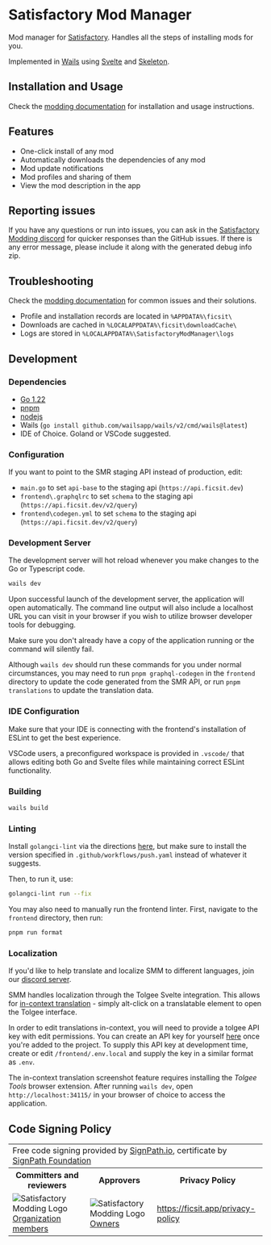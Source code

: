 # Satisfactory Mod Manager

Mod manager for [Satisfactory](https://www.satisfactorygame.com/).
Handles all the steps of installing mods for you.

Implemented in [Wails](https://wails.io/) using [Svelte](https://svelte.dev/) and [Skeleton](https://www.skeleton.dev/).

## Installation and Usage

Check the [modding documentation](https://docs.ficsit.app/satisfactory-modding/latest/index.html#_for_users)
for installation and usage instructions.

## Features

* One-click install of any mod
* Automatically downloads the dependencies of any mod
* Mod update notifications
* Mod profiles and sharing of them
* View the mod description in the app

## Reporting issues

If you have any questions or run into issues, you can ask in the
[Satisfactory Modding discord](https://discord.gg/TShj39G)
for quicker responses than the GitHub issues.
If there is any error message, please include it along with the generated debug info zip.

## Troubleshooting

Check the [modding documentation](https://docs.ficsit.app/satisfactory-modding/latest/ForUsers/SatisfactoryModManager.html)
for common issues and their solutions.

* Profile and installation records are located in `%APPDATA%\ficsit\`
* Downloads are cached in `%LOCALAPPDATA%\ficsit\downloadCache\`
* Logs are stored in `%LOCALAPPDATA%\SatisfactoryModManager\logs`

## Development

### Dependencies

* [Go 1.22](https://go.dev/doc/install)
* [pnpm](https://pnpm.io/installation)
* [nodejs](https://nodejs.org/en/download/)
* Wails (`go install github.com/wailsapp/wails/v2/cmd/wails@latest`)
* IDE of Choice. Goland or VSCode suggested.

### Configuration

If you want to point to the SMR staging API instead of production, edit:

* `main.go` to set `api-base` to the staging api (`https://api.ficsit.dev`)
* `frontend\.graphqlrc` to set `schema` to the staging api (`https://api.ficsit.dev/v2/query`)
* `frontend\codegen.yml` to set `schema` to the staging api (`https://api.ficsit.dev/v2/query`)

### Development Server

The development server will hot reload whenever you make changes to the Go or Typescript code.

```bash
wails dev
```

Upon successful launch of the development server, the application will open automatically.
The command line output will also include a localhost URL you can visit in your browser if you wish to utilize browser developer tools for debugging.

Make sure you don't already have a copy of the application running or the command will silently fail.

Although `wails dev` should run these commands for you under normal circumstances,
you may need to run `pnpm graphql-codegen` in the `frontend` directory to update the code generated from the SMR API,
or run `pnpm translations` to update the translation data.

### IDE Configuration

Make sure that your IDE is connecting with the frontend's installation of ESLint to get the best experience.

VSCode users, a preconfigured workspace is provided in `.vscode/`
that allows editing both Go and Svelte files
while maintaining correct ESLint functionality.

### Building

```bash
wails build
```

### Linting

Install `golangci-lint` via the directions [here](https://golangci-lint.run/usage/install/#local-installation),
but make sure to install the version specified in `.github/workflows/push.yaml` instead of whatever it suggests.

Then, to run it, use:

```bash
golangci-lint run --fix
```

You may also need to manually run the frontend linter. First, navigate to the `frontend` directory, then run:

```bash
pnpm run format
```

### Localization

If you'd like to help translate and localize SMM to different languages, join our [discord server](https://discord.ficsit.app/).

SMM handles localization through the Tolgee Svelte integration.
This allows for [in-context translation](https://tolgee.io/js-sdk/) - simply alt-click on a translatable element to open the Tolgee interface.

In order to edit translations in-context, you will need to provide a tolgee API key with edit permissions.
You can create an API key for yourself [here](https://translate.ficsit.app/projects/4/integrate) once you're added to the project.
To supply this API key at development time, create or edit `/frontend/.env.local` and supply the key in a similar format as `.env`.

The in-context translation screenshot feature requires installing the _Tolgee Tools_ browser extension.
After running `wails dev`, open `http://localhost:34115/` in your browser of choice to access the application.

## Code Signing Policy

<table>
  <tr>
    <td colspan=3>
      Free code signing provided by <a href="https://about.signpath.io/">SignPath.io</a>, certificate by <a href="https://signpath.org/">SignPath Foundation</a>
    </td>
  </tr>
  <tr>
    <th>
      Committers and reviewers
    </th>
    <th>
      Approvers
    </th>
    <th>
      Privacy Policy
    </th>
  </tr>
  <tr>
    <td>
      <img src="https://github.com/satisfactorymodding.png?size=24" alt="Satisfactory Modding Logo" align="center" /><a href="https://github.com/orgs/satisfactorymodding/teams/members">Organization members</a>
    </td>
    <td>
      <img src="https://github.com/satisfactorymodding.png?size=24" alt="Satisfactory Modding Logo" align="center" /><a href="https://github.com/orgs/satisfactorymodding/people?query=role%3Aowner">Owners</a>
    </td>
    <td>
      <a href="https://ficsit.app/privacy-policy">https://ficsit.app/privacy-policy</a>
    </td>
  </tr>
</table>
